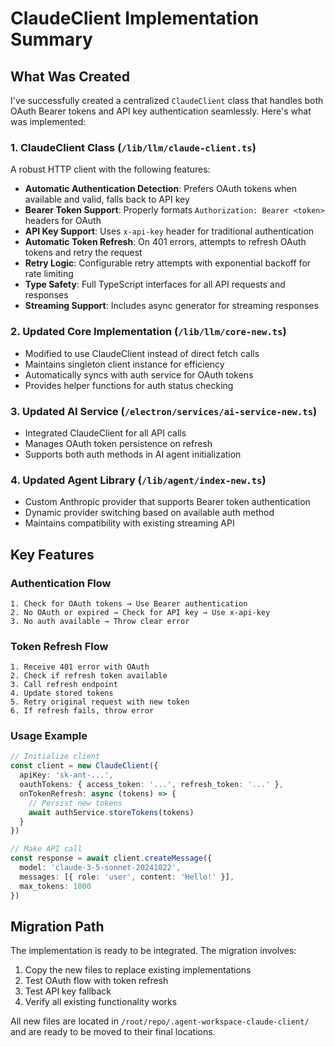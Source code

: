 # ClaudeClient Implementation Summary

## What Was Created

I've successfully created a centralized `ClaudeClient` class that handles both OAuth Bearer tokens and API key authentication seamlessly. Here's what was implemented:

### 1. ClaudeClient Class (`/lib/llm/claude-client.ts`)

A robust HTTP client with the following features:

- **Automatic Authentication Detection**: Prefers OAuth tokens when available and valid, falls back to API key
- **Bearer Token Support**: Properly formats `Authorization: Bearer <token>` headers for OAuth
- **API Key Support**: Uses `x-api-key` header for traditional authentication
- **Automatic Token Refresh**: On 401 errors, attempts to refresh OAuth tokens and retry the request
- **Retry Logic**: Configurable retry attempts with exponential backoff for rate limiting
- **Type Safety**: Full TypeScript interfaces for all API requests and responses
- **Streaming Support**: Includes async generator for streaming responses

### 2. Updated Core Implementation (`/lib/llm/core-new.ts`)

- Modified to use ClaudeClient instead of direct fetch calls
- Maintains singleton client instance for efficiency
- Automatically syncs with auth service for OAuth tokens
- Provides helper functions for auth status checking

### 3. Updated AI Service (`/electron/services/ai-service-new.ts`)

- Integrated ClaudeClient for all API calls
- Manages OAuth token persistence on refresh
- Supports both auth methods in AI agent initialization

### 4. Updated Agent Library (`/lib/agent/index-new.ts`)

- Custom Anthropic provider that supports Bearer token authentication
- Dynamic provider switching based on available auth method
- Maintains compatibility with existing streaming API

## Key Features

### Authentication Flow
```
1. Check for OAuth tokens → Use Bearer authentication
2. No OAuth or expired → Check for API key → Use x-api-key
3. No auth available → Throw clear error
```

### Token Refresh Flow
```
1. Receive 401 error with OAuth
2. Check if refresh token available
3. Call refresh endpoint
4. Update stored tokens
5. Retry original request with new token
6. If refresh fails, throw error
```

### Usage Example
```typescript
// Initialize client
const client = new ClaudeClient({
  apiKey: 'sk-ant-...',
  oauthTokens: { access_token: '...', refresh_token: '...' },
  onTokenRefresh: async (tokens) => {
    // Persist new tokens
    await authService.storeTokens(tokens)
  }
})

// Make API call
const response = await client.createMessage({
  model: 'claude-3-5-sonnet-20241022',
  messages: [{ role: 'user', content: 'Hello!' }],
  max_tokens: 1000
})
```

## Migration Path

The implementation is ready to be integrated. The migration involves:

1. Copy the new files to replace existing implementations
2. Test OAuth flow with token refresh
3. Test API key fallback
4. Verify all existing functionality works

All new files are located in `/root/repo/.agent-workspace-claude-client/` and are ready to be moved to their final locations.
